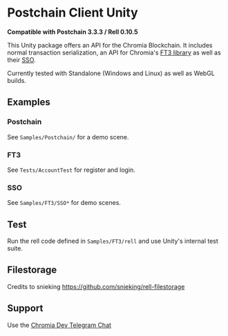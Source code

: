 # Postchain Client Unity

**Compatible with Postchain 3.3.3 / Rell 0.10.5**

This Unity package offers an API for the Chromia Blockchain. It includes normal transaction serialization, an API for Chromia's [FT3 library](https://rell.chromia.com/en/master/advanced-topics/ft3.html) as well as their [SSO](https://rell.chromia.com/en/master/advanced-topics/ft3/ft3-single-sign-on.html).

Currently tested with Standalone (Windows and Linux) as well as WebGL builds.

## Examples

### Postchain
See `Samples/Postchain/` for a demo scene.

### FT3
See `Tests/AccountTest` for register and login.

### SSO
See `Samples/FT3/SSO*` for demo scenes.

## Test

Run the rell code defined in `Samples/FT3/rell` and use Unity's internal test suite.

## Filestorage
Credits to snieking
https://github.com/snieking/rell-filestorage

## Support

Use the [Chromia Dev Telegram Chat](https://t.me/ChromiaDev)
